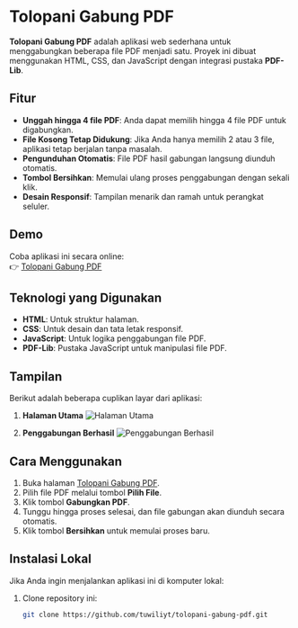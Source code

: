 # Tolopani Gabung PDF

**Tolopani Gabung PDF** adalah aplikasi web sederhana untuk menggabungkan beberapa file PDF menjadi satu. Proyek ini dibuat menggunakan HTML, CSS, dan JavaScript dengan integrasi pustaka **PDF-Lib**.

## Fitur
- **Unggah hingga 4 file PDF**: Anda dapat memilih hingga 4 file PDF untuk digabungkan.
- **File Kosong Tetap Didukung**: Jika Anda hanya memilih 2 atau 3 file, aplikasi tetap berjalan tanpa masalah.
- **Pengunduhan Otomatis**: File PDF hasil gabungan langsung diunduh otomatis.
- **Tombol Bersihkan**: Memulai ulang proses penggabungan dengan sekali klik.
- **Desain Responsif**: Tampilan menarik dan ramah untuk perangkat seluler.

## Demo
Coba aplikasi ini secara online:  
👉 [Tolopani Gabung PDF](https://tuwiliyt.github.io/tolopani-gabung-pdf/)

## Teknologi yang Digunakan
- **HTML**: Untuk struktur halaman.
- **CSS**: Untuk desain dan tata letak responsif.
- **JavaScript**: Untuk logika penggabungan file PDF.
- **PDF-Lib**: Pustaka JavaScript untuk manipulasi file PDF.

## Tampilan
Berikut adalah beberapa cuplikan layar dari aplikasi:

1. **Halaman Utama**
   ![Halaman Utama](https://via.placeholder.com/800x400.png?text=Halaman+Utama)

2. **Penggabungan Berhasil**
   ![Penggabungan Berhasil](https://via.placeholder.com/800x400.png?text=Penggabungan+Berhasil)

## Cara Menggunakan
1. Buka halaman [Tolopani Gabung PDF](https://tuwiliyt.github.io/tolopani-gabung-pdf/).
2. Pilih file PDF melalui tombol **Pilih File**.
3. Klik tombol **Gabungkan PDF**.
4. Tunggu hingga proses selesai, dan file gabungan akan diunduh secara otomatis.
5. Klik tombol **Bersihkan** untuk memulai proses baru.

## Instalasi Lokal
Jika Anda ingin menjalankan aplikasi ini di komputer lokal:
1. Clone repository ini:
   ```bash
   git clone https://github.com/tuwiliyt/tolopani-gabung-pdf.git
